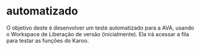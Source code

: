 # automatizado
O objetivo deste é desenvolver um teste automatizado para a AVA, usando o Workspace de Liberação de versão (inicialmente).
Ela irá acessar a fila para testar as funções do Karoo.
